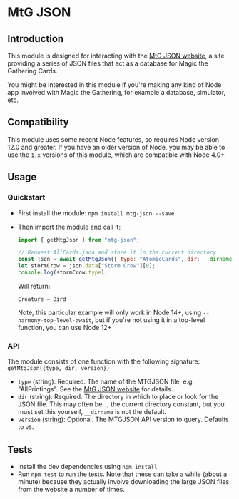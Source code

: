 # MtG JSON

## Introduction

This module is designed for interacting with the [MtG JSON website](http://mtgjson.com/), a site providing
a series of JSON files that act as a database for Magic the Gathering Cards.

You might be interested in this module if you're making any kind of Node app involved with Magic the Gathering,
for example a database, simulator, etc.

## Compatibility

This module uses some recent Node features, so requires Node version 12.0 and greater. If you have an older version of
Node, you may be able to use the `1.x` versions of this module, which are compatible with Node 4.0+

## Usage

### Quickstart

- First install the module:
  `npm install mtg-json --save`

- Then import the module and call it:

  ```javascript
  import { getMtgJson } from "mtg-json";

  // Request AllCards.json and store it in the current directory
  const json = await getMtgJson({ type: "AtomicCards", dir: __dirname });
  let stormCrow = json.data["Storm Crow"][0];
  console.log(stormCrow.type);
  ```

  Will return:

  ```
  Creature — Bird
  ```

  Note, this particular example will only work in Node 14+, using `--harmony-top-level-await`, but if you're not using
  it in a top-level function, you can use Node 12+

### API

The module consists of one function with the following signature: `getMtgJson({type, dir, version})`

- `type` (string): Required. The name of the MTGJSON file, e.g. "AllPrintings". See the [MtG JSON website](http://mtgjson.com/) for details.
- `dir` (string): Required. The directory in which to place or look for the JSON file. This may often be `.`, the current directory constant, but you must set this yourself, `__dirname` is not the default.
- `version` (string): Optional. The MTGJSON API version to query. Defaults to `v5`.

## Tests

- Install the dev dependencies using `npm install`
- Run `npm test` to run the tests. Note that these can take a while (about a minute) because they actually involve downloading the large JSON files from the website a number of times.
